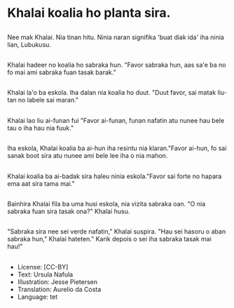 # Khalai koalia ho planta sira.

##
Nee mak Khalai. Nia tinan hitu. Ninia naran signifika 'buat diak ida' iha ninia lian, Lubukusu.

##
Khalai hadeer no koalia ho sabraka hun. "Favor sabraka hun, aas sa'e ba no fo mai ami sabraka fuan tasak barak."

##
Khalai la'o ba eskola. Iha dalan nia koalia ho duut. "Duut favor, sai matak liu-tan no labele sai maran."

##
Khalai lao liu ai-funan fui "Favor ai-funan, funan nafatin atu nunee hau bele tau o iha hau nia fuuk."

##
Iha eskola, Khalai koalia ba ai-hun iha resintu nia klaran."Favor ai-hun, fo sai sanak boot sira atu nunee ami bele lee iha o nia mahon.

##
Khalai koalia ba ai-badak sira haleu ninia eskola."Favor sai forte no hapara ema aat sira tama mai."

##
Bainhira Khalai fila ba uma husi eskola, nia vizita sabraka oan. "O nia sabraka fuan sira tasak ona?" Khalai husu.

##
"Sabraka sira nee sei verde nafatin," Khalai suspira. "Hau sei hasoru o aban sabraka hun," Khalai hateten." Karik depois o sei iha sabraka tasak mai hau!"

##
* License: [CC-BY]
* Text: Ursula Nafula
* Illustration: Jesse Pietersen
* Translation: Aurelio da Costa
* Language: tet
